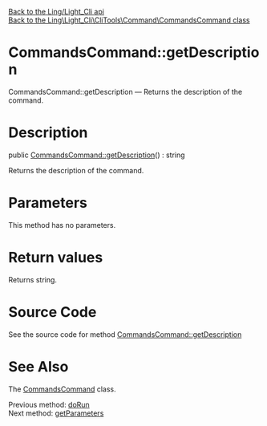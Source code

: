 [Back to the Ling/Light_Cli api](https://github.com/lingtalfi/Light_Cli/blob/master/doc/api/Ling/Light_Cli.md)<br>
[Back to the Ling\Light_Cli\CliTools\Command\CommandsCommand class](https://github.com/lingtalfi/Light_Cli/blob/master/doc/api/Ling/Light_Cli/CliTools/Command/CommandsCommand.md)


CommandsCommand::getDescription
================



CommandsCommand::getDescription — Returns the description of the command.




Description
================


public [CommandsCommand::getDescription](https://github.com/lingtalfi/Light_Cli/blob/master/doc/api/Ling/Light_Cli/CliTools/Command/CommandsCommand/getDescription.md)() : string




Returns the description of the command.




Parameters
================

This method has no parameters.


Return values
================

Returns string.








Source Code
===========
See the source code for method [CommandsCommand::getDescription](https://github.com/lingtalfi/Light_Cli/blob/master/CliTools/Command/CommandsCommand.php#L63-L68)


See Also
================

The [CommandsCommand](https://github.com/lingtalfi/Light_Cli/blob/master/doc/api/Ling/Light_Cli/CliTools/Command/CommandsCommand.md) class.

Previous method: [doRun](https://github.com/lingtalfi/Light_Cli/blob/master/doc/api/Ling/Light_Cli/CliTools/Command/CommandsCommand/doRun.md)<br>Next method: [getParameters](https://github.com/lingtalfi/Light_Cli/blob/master/doc/api/Ling/Light_Cli/CliTools/Command/CommandsCommand/getParameters.md)<br>

